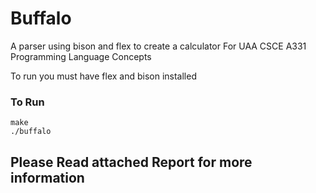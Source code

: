 # Buffalo
A parser using bison and flex to create a calculator
For UAA CSCE A331 Programming Language Concepts

To run you must have flex and bison installed

### To Run
```
make
./buffalo
```

## Please Read attached Report for more information
